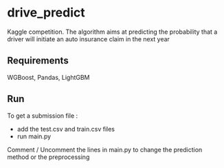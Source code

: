 # drive_predict

Kaggle competition. The algorithm aims at predicting the probability that a driver will initiate an auto insurance claim in the next year

## Requirements

WGBoost, Pandas, LightGBM

## Run 

To get a submission file :
- add the test.csv and train.csv files
- run main.py 

Comment / Uncomment the lines in main.py to change the prediction method or the preprocessing
